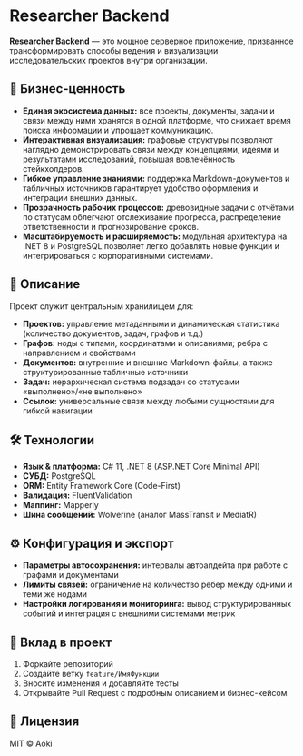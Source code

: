 # Researcher Backend

**Researcher Backend** — это мощное серверное приложение, призванное трансформировать способы ведения и визуализации исследовательских проектов внутри организации.

## 🎯 Бизнес-ценность

* **Единая экосистема данных:** все проекты, документы, задачи и связи между ними хранятся в одной платформе, что снижает время поиска информации и упрощает коммуникацию.
* **Интерактивная визуализация:** графовые структуры позволяют наглядно демонстрировать связи между концепциями, идеями и результатами исследований, повышая вовлечённость стейкхолдеров.
* **Гибкое управление знаниями:** поддержка Markdown-документов и табличных источников гарантирует удобство оформления и интеграции внешних данных.
* **Прозрачность рабочих процессов:** древовидные задачи с отчётами по статусам облегчают отслеживание прогресса, распределение ответственности и прогнозирование сроков.
* **Масштабируемость и расширяемость:** модульная архитектура на .NET 8 и PostgreSQL позволяет легко добавлять новые функции и интегрироваться с корпоративными системами.

## 📖 Описание

Проект служит центральным хранилищем для:

* **Проектов:** управление метаданными и динамическая статистика (количество документов, задач, графов и т.д.)
* **Графов:** ноды с типами, координатами и описаниями; ребра с направлением и свойствами
* **Документов:** внутренние и внешние Markdown-файлы, а также структурированные табличные источники
* **Задач:** иерархическая система подзадач со статусами «выполнено»/«не выполнено»
* **Ссылок:** универсальные связи между любыми сущностями для гибкой навигации

## 🛠 Технологии

* **Язык & платформа:** C# 11, .NET 8 (ASP.NET Core Minimal API)
* **СУБД:** PostgreSQL
* **ORM:** Entity Framework Core (Code-First)
* **Валидация:** FluentValidation
* **Маппинг:** Mapperly
* **Шина сообщений:** Wolverine (аналог MassTransit и MediatR)

## ⚙️ Конфигурация и экспорт

* **Параметры автосохранения:** интервалы автоапдейта при работе с графами и документами
* **Лимиты связей:** ограничение на количество рёбер между одними и теми же нодами
* **Настройки логирования и мониторинга:** вывод структурированных событий и интеграция с внешними системами метрик

## 🤝 Вклад в проект

1. Форкайте репозиторий
2. Создайте ветку `feature/ИмяФункции`
3. Вносите изменения и добавляйте тесты
4. Открывайте Pull Request с подробным описанием и бизнес-кейсом

## 📄 Лицензия

MIT © Aoki
